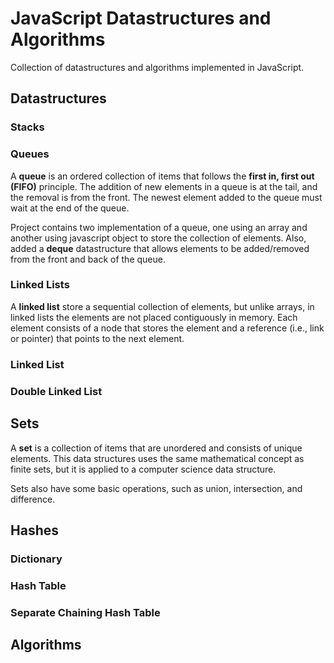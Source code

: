 # JavaScript Datastructures and Algorithms
Collection of datastructures and algorithms implemented in JavaScript.

## Datastructures

### Stacks

### Queues
A **queue** is an ordered collection of items that follows the **first in, first out (FIFO)** principle. The addition of new elements in a queue is at the tail, and the removal is from the front. The newest element added to the queue must wait at the end of the queue.

Project contains two implementation of a queue, one using an array and another using  javascript object to store the collection of elements. Also, added a **deque** datastructure that allows elements to be added/removed from the front and back of the queue.

### Linked Lists
A **linked list** store a sequential collection of elements, but unlike arrays, in linked lists the elements are not placed contiguously in memory. Each element consists of a node that stores the element and a reference (i.e., link or pointer) that points to the next element.

### Linked List

### Double Linked List

## Sets
A **set** is a collection of items that are unordered and consists of unique elements. This data structures uses the same mathematical concept as finite sets, but it is applied to a computer science data structure.

Sets also have some basic operations, such as union, intersection, and difference.

## Hashes

### Dictionary

### Hash Table

### Separate Chaining Hash Table

## Algorithms

